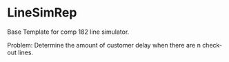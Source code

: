 # LineSimRep
Base Template for comp 182 line simulator.

Problem: 
Determine the amount of customer delay when there are n check-out lines.
